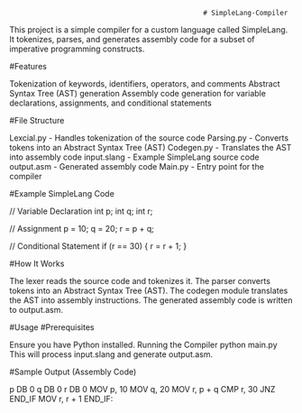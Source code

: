                                                     # SimpleLang-Compiler

This project is a simple compiler for a custom language called SimpleLang. It tokenizes, parses, and generates assembly code for a subset of imperative programming constructs.

#Features

Tokenization of keywords, identifiers, operators, and comments
Abstract Syntax Tree (AST) generation
Assembly code generation for variable declarations, assignments, and conditional statements

#File Structure

Lexcial.py - Handles tokenization of the source code
Parsing.py - Converts tokens into an Abstract Syntax Tree (AST)
Codegen.py - Translates the AST into assembly code
input.slang - Example SimpleLang source code
output.asm - Generated assembly code
Main.py - Entry point for the compiler

#Example SimpleLang Code

// Variable Declaration
int p;
int q;
int r;

// Assignment
p = 10;
q = 20;
r = p + q;

// Conditional Statement
if (r == 30) {
    r = r + 1;
}

#How It Works

The lexer reads the source code and tokenizes it.
The parser converts tokens into an Abstract Syntax Tree (AST).
The codegen module translates the AST into assembly instructions.
The generated assembly code is written to output.asm.


#Usage
#Prerequisites

Ensure you have Python installed.
Running the Compiler
python main.py
This will process input.slang and generate output.asm.

#Sample Output (Assembly Code)

p DB 0
q DB 0
r DB 0
MOV p, 10
MOV q, 20
MOV r, p + q
CMP r, 30
JNZ END_IF
MOV r, r + 1
END_IF:
